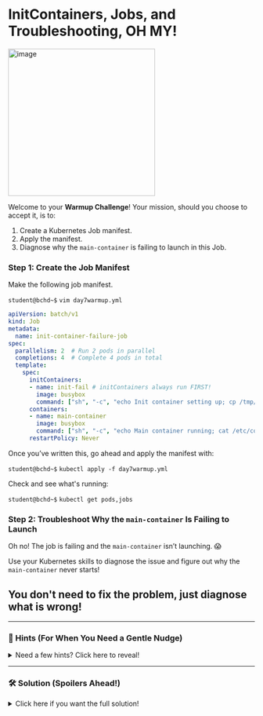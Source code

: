 # InitContainers, Jobs, and Troubleshooting, OH MY!

<img src="https://miro.medium.com/v2/resize:fit:1080/0*w-Uh9CUGWb6dKfpA.jpg" alt="image" width="300"/>

Welcome to your **Warmup Challenge**! Your mission, should you choose to accept it, is to:

1. Create a Kubernetes Job manifest.
2. Apply the manifest.
3. Diagnose why the `main-container` is failing to launch in this Job.

### Step 1: Create the Job Manifest

Make the following job manifest.

`student@bchd~$` `vim day7warmup.yml`

```yaml
apiVersion: batch/v1
kind: Job
metadata:
  name: init-container-failure-job
spec:
  parallelism: 2  # Run 2 pods in parallel
  completions: 4  # Complete 4 pods in total
  template:
    spec:
      initContainers:
      - name: init-fail # initContainers always run FIRST!
        image: busybox
        command: ["sh", "-c", "echo Init container setting up; cp /tmp/file /etc/config"]
      containers:
      - name: main-container
        image: busybox
        command: ["sh", "-c", "echo Main container running; cat /etc/config"]
      restartPolicy: Never
```

Once you’ve written this, go ahead and apply the manifest with:

`student@bchd~$` `kubectl apply -f day7warmup.yml`

Check and see what's running:

`student@bchd~$` `kubectl get pods,jobs`

### Step 2: Troubleshoot Why the `main-container` Is Failing to Launch

Oh no! The job is failing and the `main-container` isn’t launching. 😱 

Use your Kubernetes skills to diagnose the issue and figure out why the `main-container` never starts!

## You don't need to fix the problem, just diagnose what is wrong!

---

### 👀 Hints (For When You Need a Gentle Nudge)

<details>
  <summary>Need a few hints? Click here to reveal!</summary>

  - Try using the `kubectl logs` command.

  <details>
  <summary>Need another hint? Click here to reveal!</summary>
    
  - Remember you need to look at the logs of the correct container! `-c` lets you specify which container.

  <details>
  <summary>Need another hint? Click here to reveal!</summary>
    
  - The `init-fail` container might be trying to perform an operation that’s not possible. What is it trying to do before the main container starts?

</details>
</details>
</details>

---

### 🛠️ Solution (Spoilers Ahead!)

<details>
  <summary>Click here if you want the full solution!</summary>

  - The issue is with the init container. It is trying to copy a file from `/tmp/file` to `/etc/config`, but `/tmp/file` doesn’t exist.
  - Since the init container fails, the `main-container` never gets a chance to run. You can confirm this by checking the logs of the init container:

    ```bash
    kubectl logs job/init-container-failure-job -c init-fail
    ```

    You should see an error related to the `cp` command failing.

</details>
